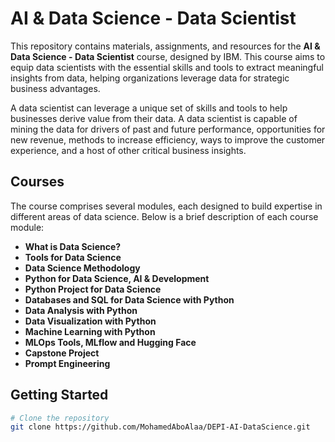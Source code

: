 
# AI & Data Science - Data Scientist

This repository contains materials, assignments, and resources for the **AI & Data Science - Data Scientist** course, designed by IBM. This course aims to equip data scientists with the essential skills and tools to extract meaningful insights from data, helping organizations leverage data for strategic business advantages.

A data scientist can leverage a unique set of skills and tools to help businesses derive value from their data. A data scientist is capable of mining the data for drivers of past and future performance, opportunities for new revenue, methods to increase efficiency, ways to improve the customer experience, and a host of other critical business insights.

## Courses

The course comprises several modules, each designed to build expertise in different areas of data science. Below is a brief description of each course module:

* **What is Data Science?**
* **Tools for Data Science**
* **Data Science Methodology**
* **Python for Data Science, AI & Development**
* **Python Project for Data Science**
* **Databases and SQL for Data Science with Python**
* **Data Analysis with Python**
* **Data Visualization with Python**
* **Machine Learning with Python**
* **MLOps Tools, MLflow and Hugging Face**
* **Capstone Project**
* **Prompt Engineering**
    
## Getting Started

```bash
# Clone the repository
git clone https://github.com/MohamedAboAlaa/DEPI-AI-DataScience.git
```
